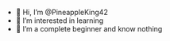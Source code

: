 - 👋 Hi, I’m @PineappleKing42
- 👀 I’m interested in learning
- 🌱 I’m a complete beginner and know nothing

<!---
PineappleKing42/PineappleKing42 is a ✨ special ✨ repository because its `README.md` (this file) appears on your GitHub profile.
You can click the Preview link to take a look at your changes.
--->
